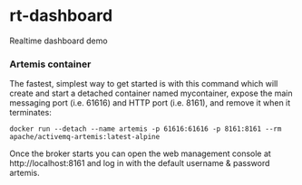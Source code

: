 # rt-dashboard
Realtime dashboard demo


### Artemis container

The fastest, simplest way to get started is with this command which will create and start a detached container named mycontainer, 
expose the main messaging port (i.e. 61616) and HTTP port (i.e. 8161), and remove it when it terminates:

```
docker run --detach --name artemis -p 61616:61616 -p 8161:8161 --rm apache/activemq-artemis:latest-alpine
```

Once the broker starts you can open the web management console at http://localhost:8161 and log in with the default username & password artemis.

